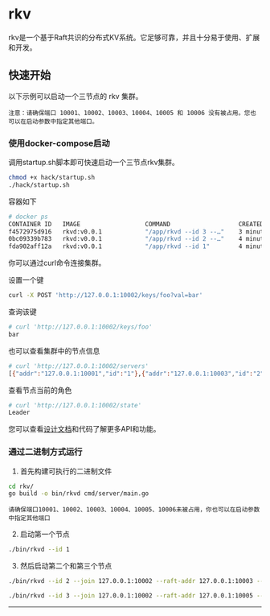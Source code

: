 # rkv
rkv是一个基于Raft共识的分布式KV系统。它足够可靠，并且十分易于使用、扩展和开发。

## 快速开始

以下示例可以启动一个三节点的 rkv 集群。

`注意：请确保端口 10001、10002、10003、10004、10005 和 10006 没有被占用。您也可以在启动参数中指定其他端口。`

### 使用docker-compose启动

调用startup.sh脚本即可快速启动一个三节点rkv集群。
```bash
chmod +x hack/startup.sh
./hack/startup.sh
```
容器如下
```bash
# docker ps
CONTAINER ID   IMAGE                  COMMAND                   CREATED         STATUS                          PORTS                                  NAMES
f4572975d916   rkvd:v0.0.1            "/app/rkvd --id 3 --…"    3 minutes ago   Up 1 minutes (healthy)          0.0.0.0:10005-10006->10005-10006/tcp   rkvd-node3
0bc09339b783   rkvd:v0.0.1            "/app/rkvd --id 2 --…"    4 minutes ago   Up 2 minutes (healthy)          0.0.0.0:10003-10004->10003-10004/tcp   rkvd-node2
fda902aff12a   rkvd:v0.0.1            "/app/rkvd --id 1"        4 minutes ago   Up 3 minutes (healthy)          0.0.0.0:10001-10002->10001-10002/tcp   rkvd-node1
```
你可以通过curl命令连接集群。

设置一个键
```bash
curl -X POST 'http://127.0.0.1:10002/keys/foo?val=bar'
```

查询该键
```bash
# curl 'http://127.0.0.1:10002/keys/foo'
bar
```

也可以查看集群中的节点信息

```bash
# curl 'http://127.0.0.1:10002/servers'
[{"addr":"127.0.0.1:10001","id":"1"},{"addr":"127.0.0.1:10003","id":"2"},{"addr":"127.0.0.1:10005","id":"3"}]
```

查看节点当前的角色
```bash
# curl 'http://127.0.0.1:10002/state'
Leader
```

您可以查看[设计文档](https://yanghairui.life/archives/ji-yu-hashicorp-raftshi-xian-yi-ge-fen-bu-shi-kvxi-tong)和代码了解更多API和功能。

### 通过二进制方式运行
1. 首先构建可执行的二进制文件

```bash
cd rkv/
go build -o bin/rkvd cmd/server/main.go
```

`请确保端口10001、10002、10003、10004、10005、10006未被占用，你也可以在启动参数中指定其他端口`

2. 启动第一个节点
```bash
./bin/rkvd --id 1
```
3. 然后启动第二个和第三个节点
```bash
./bin/rkvd --id 2 --join 127.0.0.1:10002 --raft-addr 127.0.0.1:10003 --server-addr 127.0.0.1:10004 --data-dir /tmp/rkv2/
```

```bash
./bin/rkvd --id 3 --join 127.0.0.1:10002 --raft-addr 127.0.0.1:10005 --server-addr 127.0.0.1:10006 --data-dir /tmp/rkv3/
```
---